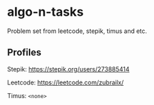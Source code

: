 # algo-n-tasks

Problem set from leetcode, stepik, timus and etc.

## Profiles

Stepik: https://stepik.org/users/273885414

Leetcode: https://leetcode.com/zubrailx/

Timus: `<none>`

